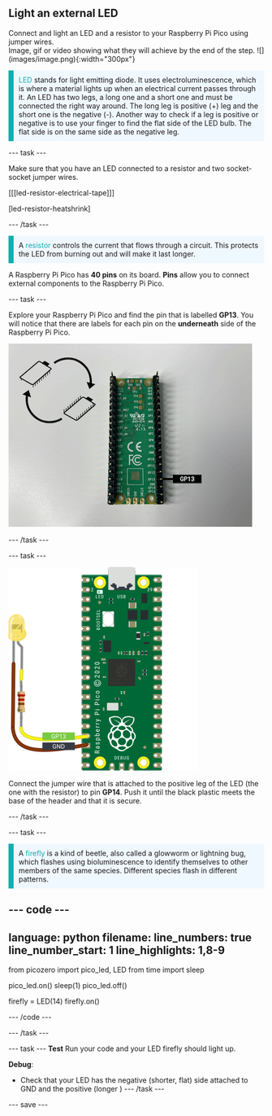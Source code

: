 ## Light an external LED

<div style="display: flex; flex-wrap: wrap">
<div style="flex-basis: 200px; flex-grow: 1; margin-right: 15px;">
Connect and light an LED and a resistor to your Raspberry Pi Pico using jumper wires. 
</div>
<div>
Image, gif or video showing what they will achieve by the end of the step. ![](images/image.png){:width="300px"}
</div>
</div>

<p style='border-left: solid; border-width:10px; border-color: #0faeb0; background-color: aliceblue; padding: 10px;'>
<span style="color: #0faeb0">LED</span> stands for light emitting diode. It uses electroluminescence, which is where a material lights up when an electrical current passes through it. An LED has two legs, a long one and a short one and must be connected the right way around. The long leg is positive (+) leg and the short one is the negative (-). Another way to check if a leg is positive or negative is to use your finger to find the flat side of the LED bulb. The flat side is on the same side as the negative leg.
</p>

--- task ---

Make sure that you have an LED connected to a resistor and two socket-socket jumper wires.  

[[[led-resistor-electrical-tape]]]

[led-resistor-heatshrink]

--- /task ---

<p style='border-left: solid; border-width:10px; border-color: #0faeb0; background-color: aliceblue; padding: 10px;'>
A <span style="color: #0faeb0">resistor</span> controls the current that flows through a circuit. This protects the LED from burning out and will make it last longer. </p>

A Raspberry Pi Pico has **40 pins** on its board. **Pins** allow you to connect external components to the Raspberry Pi Pico.  

--- task ---

Explore your Raspberry Pi Pico and find the pin that is labelled **GP13**. You will notice that there are labels for each pin on the **underneath** side of the Raspberry Pi Pico. 

![Photo of the Raspberry Pi Pico from underneath with GP 13 highlighted](images/gp13-pico.png)

--- /task ---

--- task ---

![A diagram of the Raspberry Pi Pico with a yellow LED connected to GND and to GP14 through a resistor.](images/pico_led_14_bb.png)
 
Connect the jumper wire that is attached to the positive leg of the LED (the one with the resistor) to pin **GP14**. Push it until the black plastic meets the base of the header and that it is secure. 

--- /task ---

--- task ---

<p style='border-left: solid; border-width:10px; border-color: #0faeb0; background-color: aliceblue; padding: 10px;'>
A <span style="color: #0faeb0">firefly</span> is a kind of beetle, also called a glowworm or lightning bug, which flashes using bioluminescence to identify themselves to other members of the same species. Different species flash in different patterns. 
</p>

--- code ---
---
language: python
filename: 
line_numbers: true
line_number_start: 1
line_highlights: 1,8-9
---
from picozero import pico_led, LED
from time import sleep

pico_led.on()
sleep(1)
pico_led.off()

firefly = LED(14)
firefly.on()

--- /code ---

--- /task ---

--- task ---
**Test** Run your code and your LED firefly should light up. 

**Debug**:

+ Check that your LED has the negative (shorter, flat) side attached to GND and the positive (longer )
--- /task ---

--- save ---
